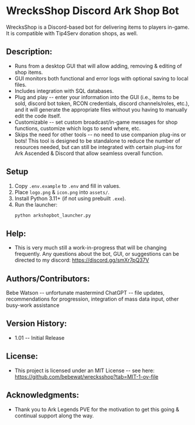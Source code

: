 # WrecksShop Discord Ark Shop Bot

WrecksShop is a Discord-based bot for delivering items to players in-game. It is compatible with Tip4Serv donation shops, as well.

## Description:
* Runs from a desktop GUI that will allow adding, removing & editing of shop items.
* GUI monitors both functional and error logs with optional saving to local files.
* Includes integration with SQL databases.
* Plug and play -- enter your information into the GUI (i.e., items to be sold, discord bot token, RCON credentials, discord channels/roles, etc.), and it will generate the appropriate files without you having to manually edit the code itself.
* Customizable -- set custom broadcast/in-game messages for shop functions, customize which logs to send where, etc.
* Skips the need for other tools -- no need to use companion plug-ins or bots! This tool is designed to be standalone to reduce the number of resources needed, but can still be integrated with certain plug-ins for Ark Ascended & Discord that allow seamless overall function.

## Setup

1. Copy `.env.example` to `.env` and fill in values.
2. Place `logo.png` & `icon.png` into `assets/`.
3. Install Python 3.11+ (if not using prebuilt `.exe`).
4. Run the launcher:
   ```bash
   python arkshopbot_launcher.py

## Help:
* This is very much still a work-in-progress that will be changing frequently. Any questions about the bot, GUI, or suggestions can be directed to my discord: https://discord.gg/smXr7pQ37V

## Authors/Contributors:
Bebe Watson -- unfortunate mastermind
ChatGPT -- file updates, recommendations for progression, integration of mass data input, other busy-work assistance

## Version History:
* 1.01 -- Initial Release

## License:
* This project is licensed under an MIT License -- see here: https://github.com/bebewat/wrecksshop?tab=MIT-1-ov-file

## Acknowledgments:
* Thank you to Ark Legends PVE for the motivation to get this going & continual support along the way.
